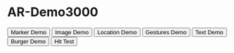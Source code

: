 <html lang="en" dir="ltr">
  <head>
    <meta charset="utf-8">
    <title>AR Demo</title>
  </head>
  <body>
    <h1>AR-Demo3000</h1>
    <button onclick="location.href = 'marker-demo.html';" id="myButton" class="float-left submit-button" >Marker Demo</button>
    <button onclick="location.href = 'image-demo.html';" id="myButton" class="float-left submit-button" >Image Demo</button>
    <button onclick="location.href = 'location-demo.html';" id="myButton" class="float-left submit-button" >Location Demo</button>
    <button onclick="location.href = 'gestures-demo.html';" id="myButton" class="float-left submit-button" >Gestures Demo</button>
    <button onclick="location.href = 'text.html';" id="myButton" class="float-left submit-button" >Text Demo</button>
    <button onclick="location.href = 'burger-text.html';" id="myButton" class="float-left submit-button" >Burger Demo</button>
    <button onclick="location.href = 'webxr-samples-main/hit-test.html';" id="myButton" class="float-left submit-button" >Hit Test</button>

  </body>
</html>
